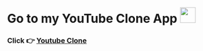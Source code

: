 # Go to my YouTube Clone App <img src="https://img.icons8.com/external-sbts2018-flat-sbts2018/58/external-down-arrow-basic-ui-elements-2.2-sbts2018-flat-sbts2018.png" width="36" height="36" />


### Click 👉 <a href="https://limit-lesss.github.io/Youtube/" target="_blank" > Youtube Clone </a>

